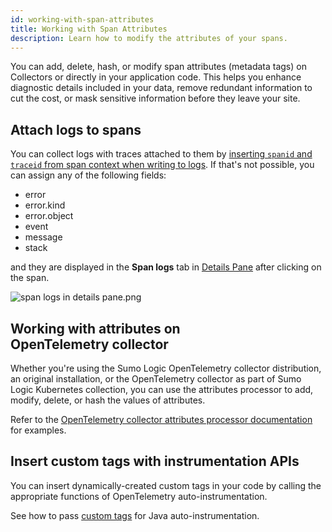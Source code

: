 ```yaml
---
id: working-with-span-attributes
title: Working with Span Attributes
description: Learn how to modify the attributes of your spans.
---
```


You can add, delete, hash, or modify span attributes (metadata tags) on Collectors or directly in your application code. This helps you enhance diagnostic details included in your data, remove redundant information to cut the cost, or mask sensitive information before they leave your site.

## Attach logs to spans

You can collect logs with traces attached to them by [inserting `spanid` and `traceid` from span context when writing to logs](../get-started-transaction-tracing/opentelemetry-instrumentation/java/traceid-spanid-injection-into-logs-configuration.md). If that's not possible, you can assign any of the following fields:

 * error
 * error.kind
 * error.object
 * event
 * message
 * stack

and they are displayed in the **Span logs** tab in [Details Pane](/docs/apm/traces/view-and-investigate-traces) after clicking on the span.

![span logs in details pane.png](/img/apm/span-logs-in-details-pane.png)

## Working with attributes on OpenTelemetry collector

Whether you're using the Sumo Logic OpenTelemetry collector distribution, an original installation, or the OpenTelemetry collector as part of Sumo Logic Kubernetes collection, you can use the attributes processor to add, modify, delete, or hash the values of attributes.

Refer to the [OpenTelemetry collector attributes processor documentation](https://github.com/open-telemetry/opentelemetry-collector-contrib/tree/main/processor/attributesprocessor) for examples.

## Insert custom tags with instrumentation APIs

You can insert dynamically-created custom tags in your code by calling the appropriate functions of OpenTelemetry auto-instrumentation.

See how to pass [custom tags](/docs/apm/traces/get-started-transaction-tracing/opentelemetry-instrumentation/java/custom-tags-configuration) for Java auto-instrumentation.
